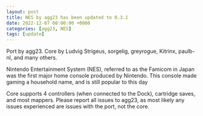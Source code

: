 ```yaml
---
layout: post
title: NES by agg23 has been updated to 0.3.1
date: 2022-12-07 00:00:00 +0000
categories: [agg23, NES]
tags: [update]
---
```

Port by agg23. Core by Ludvig Strigeus, sorgelig, greyrogue, Kitrinx, paulb-nl, and many others.

Nintendo Entertainment System (NES), referred to as the Famicom in Japan was the first major home console produced by Nintendo. This console made gaming a household name, and is still popular to this day

Core supports 4 controllers (when connected to the Dock), cartridge saves, and most mappers. Please report all issues to agg23, as most likely any issues experienced are issues with the port, not the core.
